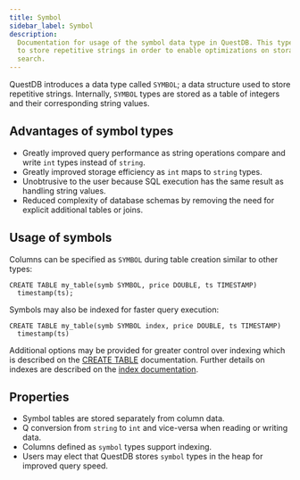 ```yaml
---
title: Symbol
sidebar_label: Symbol
description:
  Documentation for usage of the symbol data type in QuestDB. This type is used
  to store repetitive strings in order to enable optimizations on storage and
  search.
---
```


QuestDB introduces a data type called `SYMBOL`; a data structure used to store
repetitive strings. Internally, `SYMBOL` types are stored as a table of integers
and their corresponding string values.

## Advantages of symbol types

- Greatly improved query performance as string operations compare and write
  `int` types instead of `string`.
- Greatly improved storage efficiency as `int` maps to `string` types.
- Unobtrusive to the user because SQL execution has the same result as handling
  string values.
- Reduced complexity of database schemas by removing the need for explicit
  additional tables or joins.

## Usage of symbols

Columns can be specified as `SYMBOL` during table creation similar to other
types:

```questdb-sql title="Create table with a SYMBOL type"
CREATE TABLE my_table(symb SYMBOL, price DOUBLE, ts TIMESTAMP)
  timestamp(ts);
```

Symbols may also be indexed for faster query execution:

```questdb-sql
CREATE TABLE my_table(symb SYMBOL index, price DOUBLE, ts TIMESTAMP)
  timestamp(ts)
```

Additional options may be provided for greater control over indexing which is
described on the [CREATE TABLE](/docs/reference/sql/create-table/)
documentation. Further details on indexes are described on the
[index documentation](/docs/concept/indexes/).

## Properties

- Symbol tables are stored separately from column data.
- Q conversion from `string` to `int` and vice-versa when reading or writing
  data.
- Columns defined as `symbol` types support indexing.
- Users may elect that QuestDB stores `symbol` types in the heap for improved
  query speed.
